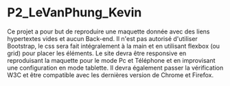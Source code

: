 # P2_LeVanPhung_Kevin

Ce projet a pour but de reproduire une maquette donnée avec des liens hypertextes vides et aucun Back-end.
Il n'est pas autorisé d'utiliser Bootstrap, le css sera fait intégralement à la main et en utilisant flexbox (ou grid) pour placer les éléments.
Le site devra être responsive en reproduisant la maquette pour le mode Pc et Téléphone et en improvisant une configuration en mode tablette.
Il devra également passer la vérification W3C et être compatible avec les dernières version de Chrome et Firefox.
